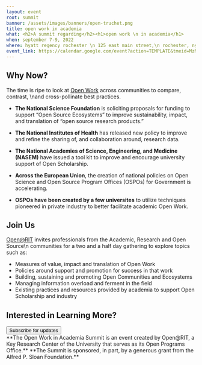 ```yaml
---
layout: event
root: summit
banner: /assets/images/banners/open-truchet.png
title: open work in academia
what: <h2>A summit regarding</h2><h1>open work \n in academia</h1>
when: september 7-9, 2022
where: hyatt regency rochester \n 125 east main street,\n rochester, ny, 14604, us
event_link: https://calendar.google.com/event?action=TEMPLATE&tmeid=MzMwNHByamY4c3RhaGVsbzVsZnBucTQxc2kgY19iZmRqN2UyYXVhcGY3cWplZTFwcjk1cmllNEBn&tmsrc=c_bfdj7e2auapf7qjee1pr95rie4%40group.calendar.google.com
---
```

## Why Now?

The time is ripe to look at [Open Work](https://fossrit.github.io/open-work-definition/) across communities to compare, contrast, \nand cross-pollinate best practices.

- **The National Science Foundation** is soliciting proposals for funding to support “Open Source Ecosystems” to improve sustainability, impact, and translation of “open source research products.”

- **The National Institutes of Health** has released new policy to improve and refine the sharing of, and collaboration around, research data.

- **The National Academies of Science, Engineering, and Medicine (NASEM)** have issued a tool kit to improve and encourage university support of Open Scholarship.

- **Across the European Union**, the creation of national policies on Open Science and Open Source Program Offices (OSPOs) for Government is accelerating.

- **OSPOs have been created by a few universites** to utilize techniques pioneered in private industry to better facilitate academic Open Work.

## Join Us

[Open@RIT](https://openr.it) invites professionals from the Academic, Research and Open Source\n communities for a two and a half day gathering to explore topics such as:

- Measures of value, impact and translation of Open Work
- Policies around support and promotion for success in that work
- Building, sustaining and promoting Open Communities and Ecosystems
- Managing information overload and ferment in the field
- Existing practices and resources  provided by academia to support Open Scholarship and industry

## Interested in Learning More?
<a class="event-save" href="./subscribe/" target="_blank">
	<button class="event-save-button">
		Subscribe for updates
	</button>
</a>

<br/>
**The Open Work in Academia Summit is an event created by Open@RIT,  a Key Research Center of the University that serves as its Open Programs Office.**
**The Summit is sponsored, in part, by a generous grant from the Alfred P. Sloan Foundation.**


